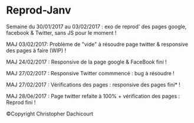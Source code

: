 # Reprod-Janv
Semaine du 30/01/2017 au 03/02/2017 : exo de reprod' des pages google, facebook & Twitter, sans JS pour le moment !

MAJ 03/02/2017: Problème de "vide" à résoudre page twitter & responsive des pages à faire (WIP) !

MAJ 24/02/2017 : Responsive de la page google & FaceBook fini !

MAJ 27/02/2017 : Responsive Twitter commmencé : bug à résoudre !

MAJ 27/02/2017 : Vérifications des pages : responsive des pages fini* !

MAJ 28/0é/2017 : Page twitter refaite à 100% + vérification des pages : Reprod fini !

©Copyright Christopher Dachicourt
